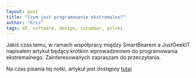 ```yaml
---
layout: post
title: "Czym jest programowanie ekstremalne?"
author: "Kris"
tags: XP, software, design, cucumber, polski
---
```


Jakiś czas temu, w ramach współpracy między SmartBearem a JustGeekIT napisałem artykuł będący krótkim wprowadzeniem do programowania ekstremalnego. Zainteresowanych zapraszam do przeczytania. 

Na czas pisania tej notki, artykuł jest dostępny [tutaj](https://geek.justjoin.it/czym-jest-programowanie-ekstremalne/)